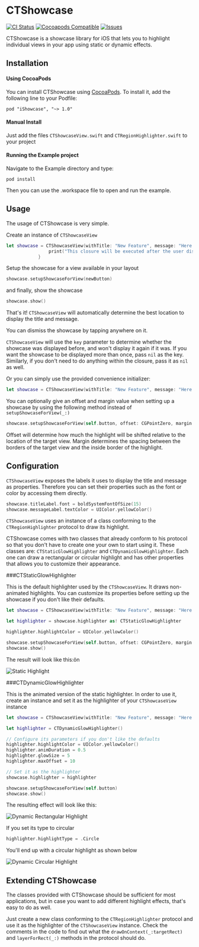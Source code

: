 # CTShowcase

[![CI Status](http://img.shields.io/travis/scihant/CTShowcase.svg?style=flat)](https://travis-ci.org/scihant/CTShowcase)
[![Cocoapods Compatible](https://img.shields.io/cocoapods/v/CTShowcase.svg)](https://img.shields.io/cocoapods/v/CTShowcase.svg)
[![Issues](https://img.shields.io/github/issues/scihant/CTShowcase.svg?style=flat)](http://www.github.com/scihant/CTShowcase/issues?state=open)

CTShowcase is a showcase library for iOS that lets you to highlight individual views in your app using static or dynamic effects.

## Installation

#### Using CocoaPods

You can install CTShowcase using [CocoaPods](http://cocoapods.org). To install it,  add the following line to your Podfile:

    pod "iShowcase", "~> 1.0"

#### Manual Install

Just add the files `CTShowcaseView.swift` and `CTRegionHighlighter.swift` to your project

#### Running the Example project

Navigate to the Example directory and type: 
	
	pod install

Then you can use the .workspace file to open and run the example. 

## Usage

The usage of CTShowcase is very simple.

Create an instance of `CTShowcaseView`

```swift
let showcase = CTShowcaseView(withTitle: "New Feature", message: "Here's a brand new button you can tap!", key: @"displayed") { () -> Void in
                print("This closure will be executed after the user dismisses the showcase")
            }
```

Setup the showcase for a view available in your layout

```swift
showcase.setupShowcaseForView(newButton)
```

and finally, show the showcase

```swift
showcase.show()
```

That's it! `CTShowcaseView` will automatically determine the best location to display the title and message.

You can dismiss the showcase by tapping anywhere on it. 

`CTShowcaseView` will use the `key` parameter to determine whether the showcase was displayed before, and won't display it again if it was. If you want the showcase to be displayed more than once, pass `nil` as the key. Similarly, if you don't need to do anything within the closure, pass it as `nil` as well.

Or you can simply use the provided convenience initializer:

```swift
let showcase = CTShowcaseView(withTitle: "New Feature", message: "Here's a brand new button you can tap!")
```

You can optionally give an offset and margin value when setting up a showcase by using the following method instead of `setupShowcaseForView(_:)`

```swift
showcase.setupShowcaseForView(self.button, offset: CGPointZero, margin: 5)
```

Offset will determine how much the highlight will be shifted relative to the location of the target view.
Margin determines the spacing between the borders of the target view and the inside border of the highlight.

## Configuration

`CTShowcaseView` exposes the labels it uses to display the title and message as properties.
Therefore you can set their properties such as the font or color by accessing them directly.

```swift
showcase.titleLabel.font = boldSystemFontOfSize(15)
showcase.messageLabel.textColor = UIColor.yellowColor()
```

`CTShowcaseView` uses an instance of a class conforming to the `CTRegionHighlighter` protocol to draw its highlight.

CTShowcase comes with two classes that already conform to his protocol so that you don't have to create one your own to start using it. These classes are: `CTStaticGlowHighlighter` and `CTDynamicGlowHighlighter`. Each one can draw a rectangular or circular highlight and has other properties that allows you to customize their appearance.

###CTStaticGlowHighlighter

This is the default highlighter used by the `CTShowcaseView`. It draws non-animated highlights.
You can customize its properties before setting up the showcase if you don't like their defaults.

```swift
let showcase = CTShowcaseView(withTitle: "New Feature", message: "Here's a brand new button you can tap!")

let highlighter = showcase.highlighter as! CTStaticGlowHighlighter

highlighter.highlightColor = UIColor.yellowColor()

showcase.setupShowcaseForView(self.button, offset: CGPointZero, margin: 5)
showcase.show()
```
The result will look like this:ön

![Static Highlight](https://s3.amazonaws.com/tek-files/static.png)

###CTDynamicGlowHighlighter

This is the animated version of the static highlighter. In order to use it, create an instance and set it as the highlighter of your `CTShowcaseView` instance 

```swift
let showcase = CTShowcaseView(withTitle: "New Feature", message: "Here's a brand new button you can tap!")

let highlighter = CTDynamicGlowHighlighter()

// Configure its parameters if you don't like the defaults
highlighter.highlightColor = UIColor.yellowColor()
highlighter.animDuration = 0.5
highlighter.glowSize = 5
highlighter.maxOffset = 10

// Set it as the highlighter
showcase.highlighter = highlighter

showcase.setupShowcaseForView(self.button)
showcase.show()
```

The resulting effect will look like this:

![Dynamic Rectangular Highlight](https://s3.amazonaws.com/tek-files/dynamic_rect.gif)

If you set its type to circular 

```swift
highlighter.highlightType = .Circle
```

You'll end up with a circular highlight as shown below

![Dynamic Circular Highlight](https://s3.amazonaws.com/tek-files/dynamic_circle.gif)

## Extending CTShowcase

The classes provided with CTShowcase should be sufficient for most applications, but in case you want to add different highlight effects, that's easy to do as well.

Just create a new class conforming to the `CTRegionHighlighter` protocol and use it as the highlighter of the `CTShowcaseView` instance. Check the comments in the code to find out what the `drawOnContext(_:targetRect)` and  `layerForRect(_:)` methods in the protocol should do.
